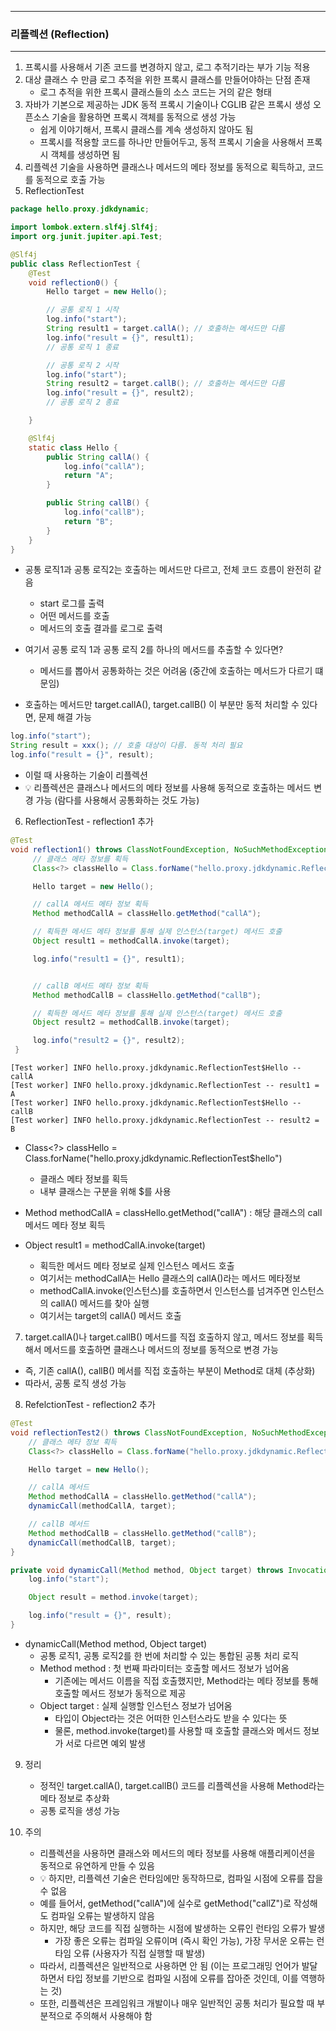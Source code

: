 -----
### 리플렉션 (Reflection)
-----
1. 프록시를 사용해서 기존 코드를 변경하지 않고, 로그 추적기라는 부가 기능 적용
2. 대상 클래스 수 만큼 로그 추적을 위한 프록시 클래스를 만들어야하는 단점 존재
   - 로그 추적을 위한 프록시 클래스들의 소스 코드는 거의 같은 형태
3. 자바가 기본으로 제공하는 JDK 동적 프록시 기술이나 CGLIB 같은 프록시 생성 오픈소스 기술을 활용하면 프록시 객체를 동적으로 생성 가능
   - 쉽게 이야기해서, 프록시 클래스를 계속 생성하지 않아도 됨
   - 프록시를 적용할 코드를 하나만 만들어두고, 동적 프록시 기술을 사용해서 프록시 객체를 생성하면 됨
4. 리플렉션 기술을 사용하면 클래스나 메서드의 메타 정보를 동적으로 획득하고, 코드를 동적으로 호출 가능
5. ReflectionTest
```java
package hello.proxy.jdkdynamic;

import lombok.extern.slf4j.Slf4j;
import org.junit.jupiter.api.Test;

@Slf4j
public class ReflectionTest {
    @Test
    void reflection0() {
        Hello target = new Hello();

        // 공통 로직 1 시작
        log.info("start");
        String result1 = target.callA(); // 호출하는 메서드만 다름
        log.info("result = {}", result1);
        // 공통 로직 1 종료

        // 공통 로직 2 시작
        log.info("start");
        String result2 = target.callB(); // 호출하는 메서드만 다름
        log.info("result = {}", result2);
        // 공통 로직 2 종료

    }

    @Slf4j
    static class Hello {
        public String callA() {
            log.info("callA");
            return "A";
        }

        public String callB() {
            log.info("callB");
            return "B";
        }
    }
}
```
  - 공통 로직1과 공통 로직2는 호출하는 메서드만 다르고, 전체 코드 흐름이 완전히 같음
    + start 로그를 출력
    + 어떤 메서드를 호출
    + 메서드의 호출 결과를 로그로 출력

  - 여기서 공통 로직 1과 공통 로직 2를 하나의 메서드를 추출할 수 있다면?
    + 메서드를 뽑아서 공통화하는 것은 어려움 (중간에 호출하는 메서드가 다르기 떄문임)

  - 호출하는 메서드만 target.callA(), target.callB() 이 부분만 동적 처리할 수 있다면, 문제 해결 가능
```java
log.info("start");
String result = xxx(); // 호출 대상이 다름. 동적 처리 필요
log.info("result = {}", result);
```
  - 이럴 때 사용하는 기술이 리플렉션
  - 💡 리플렉션은 클래스나 메서드의 메타 정보를 사용해 동적으로 호출하는 메서드 변경 가능 (람다를 사용해서 공통화하는 것도 가능)

6. ReflectionTest - reflection1 추가
```java
@Test
void reflection1() throws ClassNotFoundException, NoSuchMethodException, InvocationTargetException, IllegalAccessException {
     // 클래스 메타 정보를 획득
     Class<?> classHello = Class.forName("hello.proxy.jdkdynamic.ReflectionTest$Hello");

     Hello target = new Hello();

     // callA 메서드 메타 정보 획득
     Method methodCallA = classHello.getMethod("callA");

     // 획득한 메서드 메타 정보를 통해 실제 인스턴스(target) 메서드 호출
     Object result1 = methodCallA.invoke(target);

     log.info("result1 = {}", result1);


     // callB 메서드 메타 정보 획득
     Method methodCallB = classHello.getMethod("callB");

     // 획득한 메서드 메타 정보를 통해 실제 인스턴스(target) 메서드 호출
     Object result2 = methodCallB.invoke(target);

     log.info("result2 = {}", result2);
 }
```
```
[Test worker] INFO hello.proxy.jdkdynamic.ReflectionTest$Hello -- callA
[Test worker] INFO hello.proxy.jdkdynamic.ReflectionTest -- result1 = A
[Test worker] INFO hello.proxy.jdkdynamic.ReflectionTest$Hello -- callB
[Test worker] INFO hello.proxy.jdkdynamic.ReflectionTest -- result2 = B
```
  - Class<?> classHello = Class.forName("hello.proxy.jdkdynamic.ReflectionTest$hello")
    + 클래스 메타 정보를 획득
    + 내부 클래스는 구분을 위해 $를 사용

  - Method methodCallA = classHello.getMethod("callA") : 해당 클래스의 call 메서드 메타 정보 획득
  - Object result1 = methodCallA.invoke(target)
    + 획득한 메서드 메타 정보로 실제 인스턴스 메서드 호출
    + 여기서는 methodCallA는 Hello 클래스의 callA()라는 메서드 메타정보
    + methodCallA.invoke(인스턴스)를 호출하면서 인스턴스를 넘겨주면 인스턴스의 callA() 메서드를 찾아 실행
    + 여기서는 target의 callA() 메서드 호출

7. target.callA()나 target.callB() 메서드를 직접 호출하지 않고, 메서드 정보를 획득해서 메서드를 호출하면 클래스나 메서드의 정보를 동적으로 변경 가능
  - 즉, 기존 callA(), callB() 메서를 직접 호출하는 부분이 Method로 대체 (추상화)
  - 따라서, 공통 로직 생성 가능

8. RefelctionTest - reflection2 추가
```java
@Test
void reflectionTest2() throws ClassNotFoundException, NoSuchMethodException, InvocationTargetException, IllegalAccessException {
    // 클래스 메타 정보 획득
    Class<?> classHello = Class.forName("hello.proxy.jdkdynamic.ReflectionTest$Hello");

    Hello target = new Hello();

    // callA 메서드
    Method methodCallA = classHello.getMethod("callA");
    dynamicCall(methodCallA, target);

    // callB 메서드
    Method methodCallB = classHello.getMethod("callB");
    dynamicCall(methodCallB, target);
}

private void dynamicCall(Method method, Object target) throws InvocationTargetException, IllegalAccessException {
    log.info("start");

    Object result = method.invoke(target);

    log.info("result = {}", result);
}
```

  - dynamicCall(Method method, Object target)
    + 공통 로직1, 공통 로직2를 한 번에 처리할 수 있는 통합된 공통 처리 로직
    + Method method : 첫 번째 파라미터는 호출할 메서드 정보가 넘어옴
      * 기존에는 메서드 이름을 직접 호출했지만, Method라는 메타 정보를 통해 호출할 메서드 정보가 동적으로 제공
    + Object target : 실제 실행할 인스턴스 정보가 넘어옴
      * 타입이 Object라는 것은 어떠한 인스턴스라도 받을 수 있다는 뜻
      * 물론, method.invoke(target)를 사용할 때 호출할 클래스와 메서드 정보가 서로 다르면 예외 발생

9. 정리
    - 정적인 target.callA(), target.callB() 코드를 리플렉션을 사용해 Method라는 메타 정보로 추상화
    - 공통 로직을 생성 가능

10. 주의
    - 리플렉션을 사용하면 클래스와 메서드의 메타 정보를 사용해 애플리케이션을 동적으로 유연하게 만들 수 있음
    - 💡 하지만, 리플렉션 기술은 런타임에만 동작하므로, 컴파일 시점에 오류를 잡을 수 없음
    - 예를 들어서, getMethod("callA")에 실수로 getMethod("callZ")로 작성해도 컴파일 오류는 발생하지 않음
    - 하지만, 해당 코드를 직접 실행하는 시점에 발생하는 오류인 런타임 오류가 발생
      + 가장 좋은 오류는 컴파일 오류이며 (즉시 확인 가능), 가장 무서운 오류는 런타임 오류 (사용자가 직접 실행할 때 발생)
    - 따라서, 리플렉션은 일반적으로 사용하면 안 됨 (이는 프로그래밍 언어가 발달하면서 타입 정보를 기반으로 컴파일 시점에 오류를 잡아준 것인데, 이를 역행하는 것)
    - 또한, 리플렉션은 프레임워크 개발이나 매우 일반적인 공통 처리가 필요할 때 부분적으로 주의해서 사용해야 함
    
